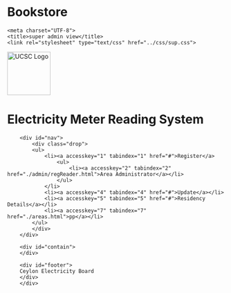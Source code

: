 # Bookstore
<!DOCTYPE html>
<html>
<head>

	<meta charset="UTF-8">
	<title>super admin view</title> 
	<link rel="stylesheet" type="text/css" href="../css/sup.css">
</head>
<body>
	<div id="container">
		<div id="header">
			<img class="imgl" src="../images/emr_logo.png" alt="UCSC Logo" width="100px" height="100px" />
			<h1>Electricity Meter Reading System</h1>
		</div>

		<div id="nav">
			<div class="drop">
			<ul>
				<li><a accesskey="1" tabindex="1" href="#">Register</a>
					<ul>
						<li><a accesskey="2" tabindex="2" href="./admin/regReader.html">Area Administrator</a></li>
					</ul>
				</li>
				<li><a accesskey="4" tabindex="4" href="#">Update</a></li>
				<li><a accesskey="5" tabindex="5" href="#">Residency Details</a></li>
				<li><a accesskey="7" tabindex="7" href="./areas.html">pp</a></li>
			</ul>
			</div>
		</div>

		<div id="contain">
		</div>

		<div id="footer">
		Ceylon Electricity Board
		</div>
		</div>
</body>
</html>

